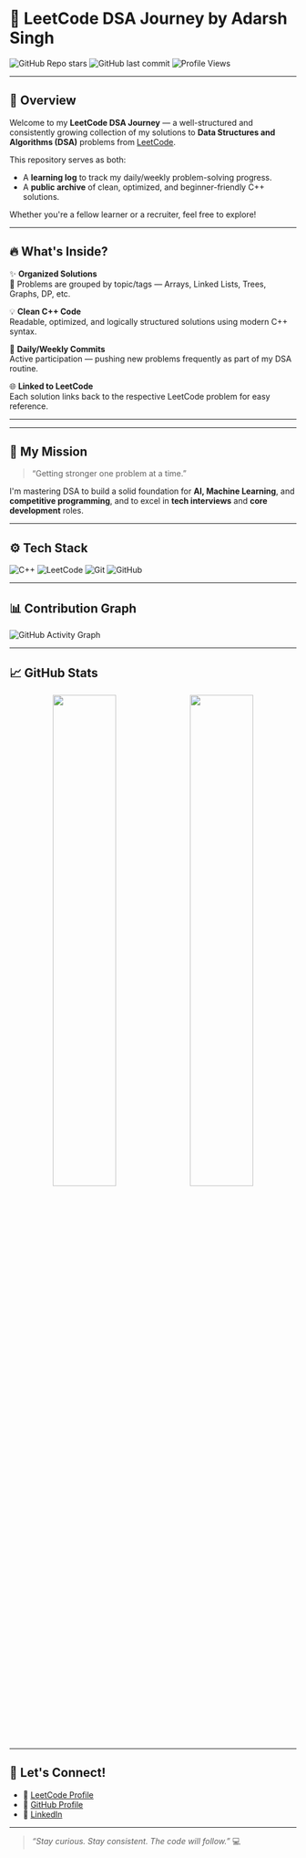 # 🚀 LeetCode DSA Journey by Adarsh Singh

![GitHub Repo stars](https://img.shields.io/github/stars/Adarsh-Kumar6534/leetcode-dsa?style=for-the-badge)
![GitHub last commit](https://img.shields.io/github/last-commit/Adarsh-Kumar6534/leetcode-dsa?color=brightgreen&style=for-the-badge)
![Profile Views](https://komarev.com/ghpvc/?username=Adarsh-Kumar6534&label=Views&style=for-the-badge&color=blue)

---

## 🌟 Overview

Welcome to my **LeetCode DSA Journey** — a well-structured and consistently growing collection of my solutions to **Data Structures and Algorithms (DSA)** problems from [LeetCode](https://leetcode.com/adarsh65/).

This repository serves as both:
- A **learning log** to track my daily/weekly problem-solving progress.
- A **public archive** of clean, optimized, and beginner-friendly C++ solutions.

Whether you're a fellow learner or a recruiter, feel free to explore!

---

## 🔥 What's Inside?

✨ **Organized Solutions**  
📌 Problems are grouped by topic/tags — Arrays, Linked Lists, Trees, Graphs, DP, etc.

💡 **Clean C++ Code**  
Readable, optimized, and logically structured solutions using modern C++ syntax.

📝 **Daily/Weekly Commits**  
Active participation — pushing new problems frequently as part of my DSA routine.

🌐 **Linked to LeetCode**  
Each solution links back to the respective LeetCode problem for easy reference.

---


---

## 💪 My Mission

> “Getting stronger one problem at a time.”

I'm mastering DSA to build a solid foundation for **AI, Machine Learning**, and **competitive programming**, and to excel in **tech interviews** and **core development** roles.

---

## ⚙️ Tech Stack

![C++](https://img.shields.io/badge/C%2B%2B-00599C?style=for-the-badge&logo=c%2B%2B&logoColor=white)
![LeetCode](https://img.shields.io/badge/LeetCode-FFA116?style=for-the-badge&logo=LeetCode&logoColor=white)
![Git](https://img.shields.io/badge/Git-F05032?style=for-the-badge&logo=git&logoColor=white)
![GitHub](https://img.shields.io/badge/GitHub-000000?style=for-the-badge&logo=github&logoColor=white)

---

## 📊 Contribution Graph

![GitHub Activity Graph](https://github-readme-activity-graph.vercel.app/graph?username=Adarsh-Kumar6534&theme=github-compact)

---

## 📈 GitHub Stats

<p align="center">
  <img src="https://github-readme-stats.vercel.app/api?username=Adarsh-Kumar6534&show_icons=true&theme=tokyonight" width="47%" />
  <img src="https://github-readme-streak-stats.herokuapp.com/?user=Adarsh-Kumar6534&theme=tokyonight" width="47%" />
</p>

---

## 🤝 Let's Connect!

- 📍 [LeetCode Profile](https://leetcode.com/adarsh65)
- 🔗 [GitHub Profile](https://github.com/Adarsh-Kumar6534)
- 💼 [LinkedIn](https://linkedin.com/in/adarsh65)

---

> _“Stay curious. Stay consistent. The code will follow.”_ 💻


